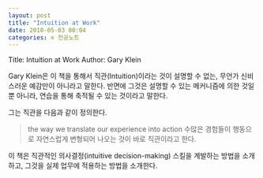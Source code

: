 ```yaml
---
layout: post
title: "Intuition at Work"
date: 2010-05-03 00:04
categories: ⊙ 전공노트
---
```


Title: Intuition at Work
Author: Gary Klein

Gary Klein은 이 책을 통해서 직관(Intuition)이라는 것이 설명할 수 없는, 무언가 신비스러운 예감만이 아니라고 말한다. 반면에 그것은 설명할 수 있는 메커니즘에 의한 것일 뿐 아니라, 연습을 통해 축적될 수 있는 것이라고 말한다.

그는 직관을 다음과 같이 정의한다.

> the way we translate our experience into action
수많은 경험들이 행동으로 자연스럽게 변형되어 나오는 것이 바로 직관이라고 한다.

이 책은 직관적인 의사결정(intuitive decision-making) 스킬을 계발하는 방법을 소개하고, 그것을 실제 업무에 적용하는 방법을 소개한다.

       
